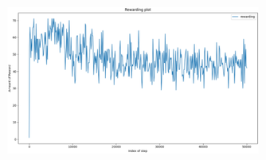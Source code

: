![alt text](https://github.com/MadBunny0/Intelligent_systems_and_technologies/blob/main/Lab_4_RL/Rewarding%20plot.png)
